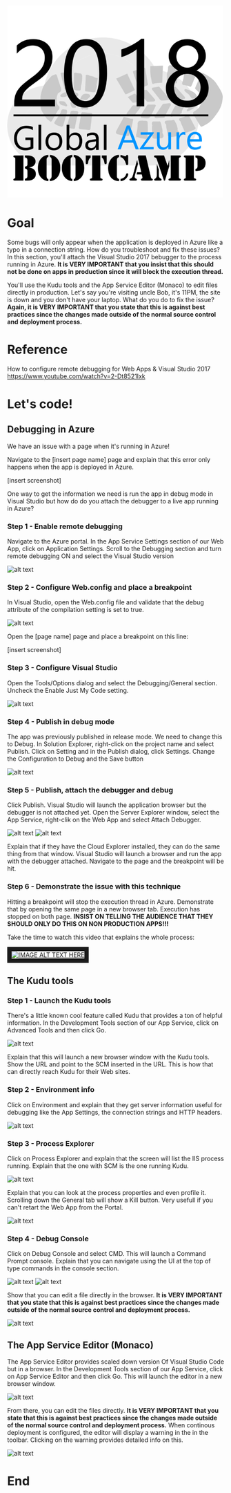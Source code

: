 ![gablogo][gablogo]
# Goal
Some bugs will only appear when the application is deployed in Azure like a typo in a connection string.  How do you troubleshoot and fix these issues?  In this section, you'll attach the Visual Studio 2017 bebugger to the process running in Azure.  **It is VERY IMPORTANT that you insist that this should not be done on apps in production since it will block the execution thread.**

You'll use the Kudu tools and the App Service Editor (Monaco) to edit files directly in production.  Let's say you're visiting uncle Bob, it's 11PM, the site is down and you don't have your laptop.  What do you do to fix the issue?  **Again, it is VERY IMPORTANT that you state that this is against best practices since the changes made outside of the normal source control and deployment process.**

# Reference
How to configure remote debugging for Web Apps & Visual Studio 2017
https://www.youtube.com/watch?v=2-Dt8521Ixk

# Let's code!
## Debugging in Azure
We have an issue with a page when it's running in Azure!

Navigate to the [insert page name] page and explain that this error only happens when the app is deployed in Azure.

[insert screenshot]

One way to get the information we need is run the app in debug mode in Visual Studio but how do do you attach the debugger to a live app running in Azure?

### Step 1 - Enable remote debugging
Navigate to the Azure portal.  In the App Service Settings section of our Web App, click on Application Settings.  Scroll to the Debugging section and turn remote debugging ON and select the Visual Studio version

![alt text][Debug0]

### Step 2 - Configure Web.config and place a breakpoint
In Visual Studio, open the Web.config file and validate that the debug attribute of the compilation setting is set to true.

![alt text][Debug1]

Open the [page name] page and place a breakpoint on this line:

[insert screenshot]

### Step 3 - Configure Visual Studio
Open the Tools/Options dialog and select the Debugging/General section.  Uncheck the Enable Just My Code setting.

![alt text][Debug2]

### Step 4 - Publish in debug mode
The app was previously published in release mode.  We need to change this to Debug.  In Solution Explorer, right-click on the project name and select Publish.  Click on Setting and in the Publish dialog, click Settings.  Change the Configuration to Debug and the Save button

![alt text][Debug3]

### Step 5 - Publish, attach the debugger and debug
Click Publish.  Visual Studio will launch the application browser but the debugger is not attached yet.  Open the Server Explorer window, select the App Service, right-clik on the Web App and select Attach Debugger.

![alt text][Debug4]
![alt text][Debug5]

Explain that if they have the Cloud Explorer installed, they can do the same thing from that window.  Visual Studio will launch a browser and run the app with the debugger attached.  Navigate to the page and the breakpoint will be hit.

### Step 6 - Demonstrate the issue with this technique
Hitting a breakpoint will stop the execution thread in Azure.  Demonstrate that by opening the same page in a new browser tab.  Execution has stopped on both page.  **INSIST ON TELLING THE AUDIENCE THAT THEY SHOULD ONLY DO THIS ON NON PRODUCTION APPS!!!**


Take the time to watch this video that explains the whole process:

<a href="http://www.youtube.com/watch?feature=player_embedded&v=2-Dt8521Ixk" target="_blank"><img src="http://img.youtube.com/vi/2-Dt8521Ixk/0.jpg" 
alt="IMAGE ALT TEXT HERE" width="240" height="180" border="10" /></a>


## The Kudu tools
### Step 1 - Launch the Kudu tools
There's a little known cool feature called Kudu that provides a ton of helpful information.  In the Development Tools section of our App Service, click on Advanced Tools and then click Go.

![alt text][Kudu1]

Explain that this will launch a new browser window with the Kudu tools.  Show the URL and point to the SCM inserted in the URL.  This is how that can directly reach Kudu for their Web sites.

### Step 2 - Environment info
Click on Environment and explain that they get server information useful for debugging like the App Settings, the connection strings and HTTP headers.

![alt text][Kudu0]

### Step 3 - Process Explorer
Click on Process Explorer and explain that the screen will list the IIS process running.  Explain that the one with SCM is the one running Kudu.

![alt text][Kudu2]

Explain that you can look at the process properties and even profile it.  Scrolling down the General tab will show a Kill button.  Very usefull if you can't retart the Web App from the Portal.

![alt text][Kudu3]

### Step 4 - Debug Console
Click on Debug Console and select CMD.  This will launch a Command Prompt console.  Explain that you can navigate using the UI at the top of type commands in the console section.

![alt text][Kudu4]
![alt text][Kudu5]

Show that you can edit a file directly in the browser.  **It is VERY IMPORTANT that you state that this is against best practices since the changes made outside of the normal source control and deployment process.**

![alt text][Kudu6]

## The App Service Editor (Monaco)
The App Service Editor provides scaled down version Of Visual Studio Code but in a browser.  In the Development Tools section of our App Service, click on App Service Editor and then click Go.  This will launch the editor in a new browser window.

![alt text][Monaco1]

From there, you can edit the files directly.  **It is VERY IMPORTANT that you state that this is against best practices since the changes made outside of the normal source control and deployment process.**  When continous deployment is configured, the editor will display a warning in the in the toolbar.  Clicking on the warning provides detailed info on this. 

![alt text][Monaco2]

# End


[gablogo]: ../media/logo-2018-500x444.png "Global Azure Bootcamp logo"

[Debug0]: https://raw.githubusercontent.com/MSDEVMTL/2018-04-21-GlobalAzureBootcamp2018/master/Step%206%20-%20App%20Service/media/Debug0.png "Debug"
[Debug1]: https://raw.githubusercontent.com/MSDEVMTL/2018-04-21-GlobalAzureBootcamp2018/master/Step%206%20-%20App%20Service/media/Debug1.png "Debug"
[Debug2]: https://raw.githubusercontent.com/MSDEVMTL/2018-04-21-GlobalAzureBootcamp2018/master/Step%206%20-%20App%20Service/media/Debug2.png "Debug"
[Debug3]: https://raw.githubusercontent.com/MSDEVMTL/2018-04-21-GlobalAzureBootcamp2018/master/Step%206%20-%20App%20Service/media/Debug3.png "Debug"
[Debug4]: https://raw.githubusercontent.com/MSDEVMTL/2018-04-21-GlobalAzureBootcamp2018/master/Step%206%20-%20App%20Service/media/Debug4.png "Debug"
[Debug5]: https://raw.githubusercontent.com/MSDEVMTL/2018-04-21-GlobalAzureBootcamp2018/master/Step%206%20-%20App%20Service/media/Debug5.png "Debug"

[Monaco1]: https://raw.githubusercontent.com/MSDEVMTL/2018-04-21-GlobalAzureBootcamp2018/master/Step%206%20-%20App%20Service/media/Monaco1.png "Monaco"
[Monaco2]: https://raw.githubusercontent.com/MSDEVMTL/2018-04-21-GlobalAzureBootcamp2018/master/Step%206%20-%20App%20Service/media/Monaco2.png "Monaco"

[Kudu0]: https://raw.githubusercontent.com/MSDEVMTL/2018-04-21-GlobalAzureBootcamp2018/master/Step%206%20-%20App%20Service/media/Kudu0.png "Kudu"
[Kudu1]: https://raw.githubusercontent.com/MSDEVMTL/2018-04-21-GlobalAzureBootcamp2018/master/Step%206%20-%20App%20Service/media/Kudu1.png "Kudu"
[Kudu2]: https://raw.githubusercontent.com/MSDEVMTL/2018-04-21-GlobalAzureBootcamp2018/master/Step%206%20-%20App%20Service/media/Kudu2.png "Kudu"
[Kudu3]: https://raw.githubusercontent.com/MSDEVMTL/2018-04-21-GlobalAzureBootcamp2018/master/Step%206%20-%20App%20Service/media/Kudu3.png "Kudu"
[Kudu4]: https://raw.githubusercontent.com/MSDEVMTL/2018-04-21-GlobalAzureBootcamp2018/master/Step%206%20-%20App%20Service/media/Kudu4.png "Kudu"
[Kudu5]: https://raw.githubusercontent.com/MSDEVMTL/2018-04-21-GlobalAzureBootcamp2018/master/Step%206%20-%20App%20Service/media/Kudu4-2.png "Kudu"
[Kudu6]: https://raw.githubusercontent.com/MSDEVMTL/2018-04-21-GlobalAzureBootcamp2018/master/Step%206%20-%20App%20Service/media/Kudu5.png "Kudu"
